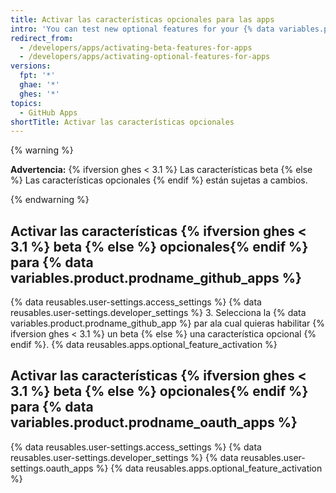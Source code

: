 ```yaml
---
title: Activar las características opcionales para las apps
intro: 'You can test new optional features for your {% data variables.product.prodname_github_apps %} and {% data variables.product.prodname_oauth_apps %}.'
redirect_from:
  - /developers/apps/activating-beta-features-for-apps
  - /developers/apps/activating-optional-features-for-apps
versions:
  fpt: '*'
  ghae: '*'
  ghes: '*'
topics:
  - GitHub Apps
shortTitle: Activar las características opcionales
---
```


{% warning %}

**Advertencia:** {% ifversion ghes < 3.1 %} Las características beta {% else %} Las características opcionales {% endif %} están sujetas a cambios.

{% endwarning %}

## Activar las características {% ifversion ghes < 3.1 %} beta {% else %} opcionales{% endif %} para {% data variables.product.prodname_github_apps %}

{% data reusables.user-settings.access_settings %}
{% data reusables.user-settings.developer_settings %}
3. Selecciona la {% data variables.product.prodname_github_app %} par ala cual quieras habilitar {% ifversion ghes < 3.1 %} un beta {% else %} una característica opcional {% endif %}.
{% data reusables.apps.optional_feature_activation %}

## Activar las características {% ifversion ghes < 3.1 %} beta {% else %} opcionales{% endif %} para {% data variables.product.prodname_oauth_apps %}

{% data reusables.user-settings.access_settings %}
{% data reusables.user-settings.developer_settings %}
{% data reusables.user-settings.oauth_apps %}
{% data reusables.apps.optional_feature_activation %}
